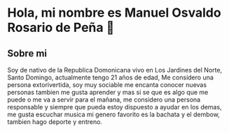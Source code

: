 # Hola, mi nombre es Manuel Osvaldo Rosario de Peña 👋

## Sobre mi

Soy de nativo de la Republica Domonicana vivo en Los Jardines del Norte, Santo Domingo, actualmente tengo 21 años de edad, Me considero una persona extorivertida, soy muy sociable me encanta conocer nuevas personas tambien me gusta aprender y mas si se que es algo que me puede o me va a servir para el mañana, me considero una persona responsable y siempre que pueda estoy dispuesto a ayudar en los demas, me gusta escuchar musica mi genero favorito es la bachata y el dembow, tambien hago deporte y entreno.
